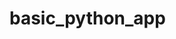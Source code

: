 # basic_python_app

<!-- Task:-
Create 3 Roles: Manager, Employee, Client
Create task APIs where we can create, edit, delete tasks,
A task has title, description, task, status (pending/complete)

You have to use GENERIC APIVIEW SET for creating APIs
Here:
Client can only create a task
Manager can only delete and assign the task to the Employee
Employee can only complete the task.And of course login/logout using JWT token
Deliverable : Code with mysql database, instructions to install on reviewer's system -->